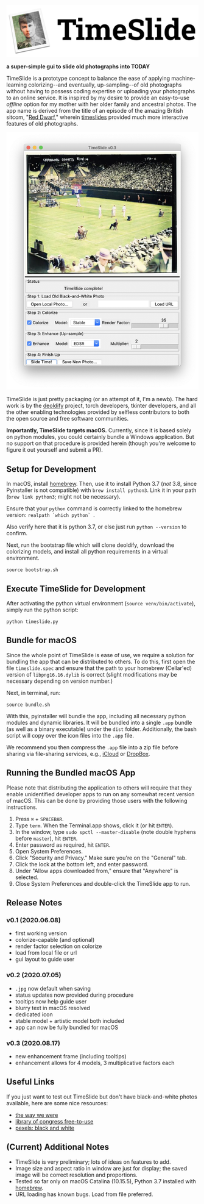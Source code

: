 ![TimeSlide](./imgs/logo.png)

__a super-simple gui to slide old photographs into TODAY__

TimeSlide is a prototype concept to balance the ease of applying machine-learning colorizing--and eventually, up-sampling--of old photographs without having to possess coding expertise or uploading your photographs to an online service. It is inspired by my desire to provide an easy-to-use *offline* option for my mother with her older family and ancestral photos. The app name is derived from the title of an episode of the amazing British sitcom, "[Red Dwarf](https://www.reddwarf.co.uk/news/index.cfm)," wherein [timeslides](https://en.wikipedia.org/wiki/Timeslides) provided much more interactive features of old photographs.

![TimeSlide Screenshot](./imgs/timeslide_screenshot.png)

TimeSlide is just pretty packaging (or an attempt of it, I'm a newb). The hard work is by the [deoldify](https://github.com/jantic/DeOldify) project, torch developers, tkinter developers, and all the other enabling technologies provided by selfless contributors to both the open source and free software communities. 

__Importantly, TimeSlide targets macOS.__ Currently, since it is based solely on python modules, you could certainly bundle a Windows application. But no support on that procedure is provided herein (though you're welcome to figure it out yourself and submit a PR).

## Setup for Development

In macOS, install [homebrew](https://brew.sh). Then, use it to install Python 3.7 (*not* 3.8, since Pyinstaller is not compatible) with `brew install python3`. Link it in your path (`brew link python3`; might not be necessary).

Ensure that your `python` command is correctly linked to the homebrew version:
``realpath `which python` ``.

Also verify here that it is python 3.7, or else just run `python --version` to confirm.

Next, run the bootstrap file which will clone deoldify, download the colorizing models, and install all python requirements in a virtual environment.
```
source bootstrap.sh
```

## Execute TimeSlide for Development

After activating the python virtual environment (`source venv/bin/activate`), simply run the python script:
```
python timeslide.py
```

## Bundle for macOS

Since the whole point of TimeSlide is ease of use, we require a solution for bundling the app that can be distributed to others. To do this, first open the file `timeslide.spec` and ensure that the path to your homebrew (Cellar'ed) version of `libpng16.16.dylib` is correct (slight modifications may be necessary depending on version number.) 

Next, in terminal, run:
```
source bundle.sh
```

With this, pyinstaller will bundle the app, including all necessary python modules and dynamic libraries. It will be bundled into a single `.app` bundle (as well as a binary executable) under the `dist` folder. Additionally, the bash script will copy over the icon files into the `.app` file.

We recommend you then compress the `.app` file into a zip file before sharing via file-sharing services, e.g., [iCloud](https://www.icloud.com) or [DropBox](https://www.dropbox.com).

## Running the Bundled macOS App

Please note that distributing the application to others will require that they enable unidentified developer apps to run on any somewhat recent version of macOS. This can be done by providing those users with the following instructions.

1. Press `⌘` + `SPACEBAR`.
2. Type `term`. When the Terminal.app shows, click it (or hit `ENTER`).
3. In the window, type `sudo spctl --master-disable` (note double hyphens before `master`), hit `ENTER`.
4. Enter password as required, hit `ENTER`.
5. Open System Preferences.
6. Click "Security and Privacy." Make sure you're on the "General" tab.
7. Click the lock at the bottom left, and enter password.
8. Under "Allow apps downloaded from," ensure that "Anywhere" is selected.
9. Close System Preferences and double-click the TimeSlide app to run.

## Release Notes

### v0.1 (2020.06.08)

- first working version
- colorize-capable (and optional)
- render factor selection on colorize
- load from local file or url
- gui layout to guide user

### v0.2 (2020.07.05)

- `.jpg` now default when saving
- status updates now provided during procedure
- tooltips now help guide user
- blurry text in macOS resolved
- dedicated icon
- stable model + artistic model both included
- app can now be fully bundled for macOS

### v0.3 (2020.08.17)
- new enhancement frame (including tooltips)
- enhancement allows for 4 models, 3 multiplicative factors each

## Useful Links

If you just want to test out TimeSlide but don't have black-and-white photos available, here are some nice resources:

- [the way we were](https://www.reddit.com/r/TheWayWeWere/)
- [library of congress free-to-use](https://www.loc.gov/free-to-use/)
- [pexels: black and white](https://www.pexels.com/search/black%20and%20white/)

## (Current) Additional Notes

- TimeSlide is very preliminary; lots of ideas on features to add.
- Image size and aspect ratio in window are just for display; the saved image will be correct resolution and proportions.
- Tested so far only on macOS Catalina (10.15.5), Python 3.7 installed with [homebrew](https://brew.sh).
- URL loading has known bugs. Load from file preferred.